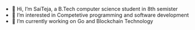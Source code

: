 - 👋 Hi, I’m SaiTeja, a B.Tech computer science student in 8th semister
- 👀 I’m interested in Competetive programming and software development
- 🌱 I’m currently working on Go and Blockchain Technology
<!---
Teja2045/Teja2045 is a ✨ special ✨ repository because its `README.md` (this file) appears on your GitHub profile.
You can click the Preview link to take a look at your changes.
--->
